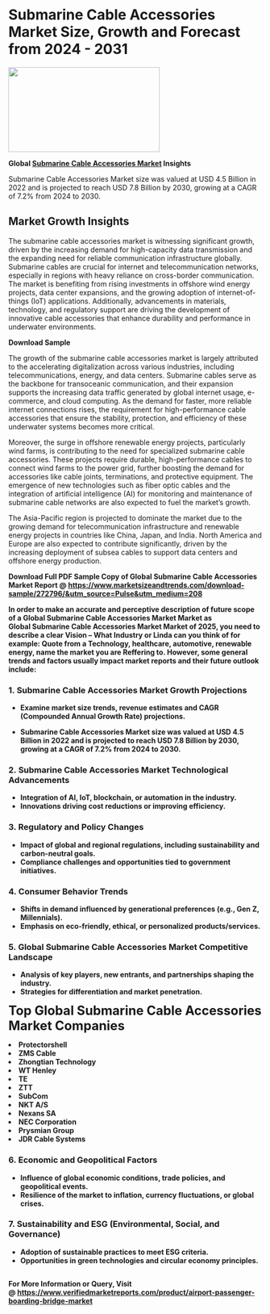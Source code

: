 <H1>Submarine Cable Accessories Market Size, Growth and Forecast from 2024 - 2031</H1><img class="aligncenter size-medium wp-image-584254" src="https://thirdeyenews.in/wp-content/uploads/2024/09/Global-Market-Research-300x168.jpeg" alt="" width="300" height="168" /><p><strong>Global&nbsp;<a href="https://www.marketsizeandtrends.com/download-sample/272796/&amp;utm_source=Pulse&amp;utm_medium=208">Submarine Cable Accessories Market</a> Insights</strong></p><p>Submarine Cable Accessories Market size was valued at USD 4.5 Billion in 2022 and is projected to reach USD 7.8 Billion by 2030, growing at a CAGR of 7.2% from 2024 to 2030.</p><p><h2>Market Growth Insights</h2> <p>The submarine cable accessories market is witnessing significant growth, driven by the increasing demand for high-capacity data transmission and the expanding need for reliable communication infrastructure globally. Submarine cables are crucial for internet and telecommunication networks, especially in regions with heavy reliance on cross-border communication. The market is benefiting from rising investments in offshore wind energy projects, data center expansions, and the growing adoption of internet-of-things (IoT) applications. Additionally, advancements in materials, technology, and regulatory support are driving the development of innovative cable accessories that enhance durability and performance in underwater environments.</p> <p><strong>Download Sample</strong></p> <p>The growth of the submarine cable accessories market is largely attributed to the accelerating digitalization across various industries, including telecommunications, energy, and data centers. Submarine cables serve as the backbone for transoceanic communication, and their expansion supports the increasing data traffic generated by global internet usage, e-commerce, and cloud computing. As the demand for faster, more reliable internet connections rises, the requirement for high-performance cable accessories that ensure the stability, protection, and efficiency of these underwater systems becomes more critical.</p> <p>Moreover, the surge in offshore renewable energy projects, particularly wind farms, is contributing to the need for specialized submarine cable accessories. These projects require durable, high-performance cables to connect wind farms to the power grid, further boosting the demand for accessories like cable joints, terminations, and protective equipment. The emergence of new technologies such as fiber optic cables and the integration of artificial intelligence (AI) for monitoring and maintenance of submarine cable networks are also expected to fuel the market’s growth.</p> <p>The Asia-Pacific region is projected to dominate the market due to the growing demand for telecommunication infrastructure and renewable energy projects in countries like China, Japan, and India. North America and Europe are also expected to contribute significantly, driven by the increasing deployment of subsea cables to support data centers and offshore energy production.</p> <p><strong></p><p><span class=""><strong>Download Full PDF Sample Copy of Global Submarine Cable Accessories Market Report</strong> @ <a href="https://www.marketsizeandtrends.com/download-sample/272796/&amp;utm_source=Pulse&amp;utm_medium=208" target="_blank">https://www.marketsizeandtrends.com/download-sample/272796/&amp;utm_source=Pulse&amp;utm_medium=208</a></span></p><p>In order to make an accurate and perceptive description of future scope of a Global&nbsp;Submarine Cable Accessories Market Market as Global&nbsp;Submarine Cable Accessories Market Market of 2025, you need to describe a clear Vision &ndash; What Industry or Linda can you think of for example: Quote from a Technology, healthcare, automotive, renewable energy, name the market you are Reffering to. However, some general trends and factors usually impact market reports and their future outlook include:</p><h3>1.&nbsp;<strong>Submarine Cable Accessories Market Growth Projections</strong></h3><ul><li>Examine market size trends, revenue estimates and CAGR (Compounded Annual Growth Rate) projections.</li><li><p>Submarine Cable Accessories Market size was valued at USD 4.5 Billion in 2022 and is projected to reach USD 7.8 Billion by 2030, growing at a CAGR of 7.2% from 2024 to 2030.</p></li></ul><h3>2.&nbsp;<strong>Submarine Cable Accessories Market Technological Advancements</strong></h3><ul><li>Integration of AI, IoT, blockchain, or automation in the industry.</li><li>Innovations driving cost reductions or improving efficiency.</li></ul><h3>3.&nbsp;<strong>Regulatory and Policy Changes</strong></h3><ul><li>Impact of global and regional regulations, including sustainability and carbon-neutral goals.</li><li>Compliance challenges and opportunities tied to government initiatives.</li></ul><h3>4.&nbsp;<strong>Consumer Behavior Trends</strong></h3><ul><li>Shifts in demand influenced by generational preferences (e.g., Gen Z, Millennials).</li><li>Emphasis on eco-friendly, ethical, or personalized products/services.</li></ul><h3>5.&nbsp;<strong>Global Submarine Cable Accessories Market Competitive Landscape</strong></h3><ul><li>Analysis of key players, new entrants, and partnerships shaping the industry.</li><li>Strategies for differentiation and market penetration.</li></ul><p data-pm-slice="1 1 []"><span style="color: inherit; font-family: inherit; font-size: 25px;">Top Global Submarine Cable Accessories Market Companies</span></p><div class="" data-test-id=""><p><li>Protectorshell</li><li> ZMS Cable</li><li> Zhongtian Technology</li><li> WT Henley</li><li> TE</li><li> ZTT</li><li> SubCom</li><li> NKT A/S</li><li> Nexans SA</li><li> NEC Corporation</li><li> Prysmian Group</li><li> JDR Cable Systems</li></p></div><h3>6.&nbsp;<strong>Economic and Geopolitical Factors</strong></h3><ul><li>Influence of global economic conditions, trade policies, and geopolitical events.</li><li>Resilience of the market to inflation, currency fluctuations, or global crises.</li></ul><h3>7.&nbsp;<strong>Sustainability and ESG (Environmental, Social, and Governance)</strong></h3><ul><li>Adoption of sustainable practices to meet ESG criteria.</li><li>Opportunities in green technologies and circular economy principles.</li></ul><h2><strong style="font-size: 14px;">For More Information or Query, Visit @&nbsp;</strong><a style="background-color: #ffffff; font-size: 14px;" href="https://www.marketsizeandtrends.com/report/submarine-cable-accessories-market/" target="_blank">https://www.verifiedmarketreports.com/product/airport-passenger-boarding-bridge-market</a></h2>
